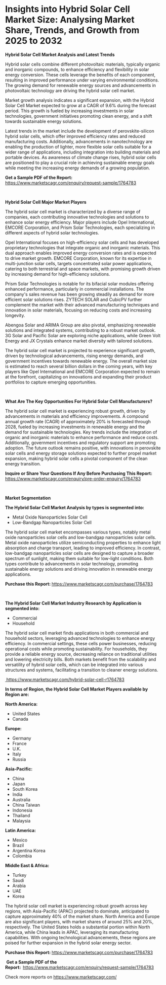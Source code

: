 <p><h1>Insights into Hybrid Solar Cell Market Size: Analysing Market Share, Trends, and Growth from 2025 to 2032</h1></p><p><strong>Hybrid Solar Cell Market Analysis and Latest Trends</strong></p>
<p><p>Hybrid solar cells combine different photovoltaic materials, typically organic and inorganic compounds, to enhance efficiency and flexibility in solar energy conversion. These cells leverage the benefits of each component, resulting in improved performance under varying environmental conditions. The growing demand for renewable energy sources and advancements in photovoltaic technology are driving the hybrid solar cell market.</p><p>Market growth analysis indicates a significant expansion, with the Hybrid Solar Cell Market expected to grow at a CAGR of 9.6% during the forecast period. This growth is fueled by increasing investments in solar technologies, government initiatives promoting clean energy, and a shift towards sustainable energy solutions. </p><p>Latest trends in the market include the development of perovskite-silicon hybrid solar cells, which offer improved efficiency rates and reduced manufacturing costs. Additionally, advancements in nanotechnology are enabling the production of lighter, more flexible solar cells suitable for a wider range of applications, including integration into building materials and portable devices. As awareness of climate change rises, hybrid solar cells are positioned to play a crucial role in achieving sustainable energy goals while meeting the increasing energy demands of a growing population.</p></p>
<p><strong>Get a Sample PDF of the Report:&nbsp;</strong> <a href="https://www.marketscagr.com/enquiry/request-sample/1764783?utm_campaign=2390&utm_medium=2&utm_source=Github&utm_content=ia&utm_term=13022025&utm_id=hybrid-solar-cell">https://www.marketscagr.com/enquiry/request-sample/1764783</a></p>
<p>&nbsp;</p>
<p><strong>Hybrid Solar Cell Major Market Players</strong></p>
<p><p>The hybrid solar cell market is characterized by a diverse range of companies, each contributing innovative technologies and solutions to enhance solar energy efficiency. Major players include Opel International, EMCORE Corporation, and Prism Solar Technologies, each specializing in different aspects of hybrid solar technologies.</p><p>Opel International focuses on high-efficiency solar cells and has developed proprietary technologies that integrate organic and inorganic materials. This dual approach enables improved energy conversion rates and is expected to drive market growth. EMCORE Corporation, known for its expertise in multi-junction solar cells, targets concentrated solar power applications, catering to both terrestrial and space markets, with promising growth driven by increasing demand for high-efficiency solutions.</p><p>Prism Solar Technologies is notable for its bifacial solar modules offering enhanced performance, particularly in commercial installations. The company's sales revenue has been growing steadily as demand for more efficient solar solutions rises. ZYTECH SOLAR and CubicPV further complement the market with their advanced manufacturing techniques and innovation in solar materials, focusing on reducing costs and increasing longevity.</p><p>Abengoa Solar and ARIMA Group are also pivotal, emphasizing renewable solutions and integrated systems, contributing to a robust market outlook. 3G Solar and Pacific Solar are exploring niche applications, while Green Volt Energy and JX Crystals enhance market diversity with tailored solutions.</p><p>The hybrid solar cell market is projected to experience significant growth, driven by technological advancements, rising energy demands, and government incentives towards renewable energy. The overall market size is estimated to reach several billion dollars in the coming years, with key players like Opel International and EMCORE Corporation expected to remain at the forefront, capitalizing on innovations and expanding their product portfolios to capture emerging opportunities.</p></p>
<p>&nbsp;</p>
<p><strong>What Are The Key Opportunities For Hybrid Solar Cell Manufacturers?</strong></p>
<p><p>The hybrid solar cell market is experiencing robust growth, driven by advancements in materials and efficiency improvements. A compound annual growth rate (CAGR) of approximately 20% is forecasted through 2028, fueled by increasing investments in renewable energy and the demand for sustainable technologies. Key trends include the integration of organic and inorganic materials to enhance performance and reduce costs. Additionally, government incentives and regulatory support are promoting adoption. The future outlook remains positive, with innovations in perovskite solar cells and energy storage solutions expected to further propel market expansion, making hybrid solar cells a pivotal component of the clean energy transition.</p></p>
<p><strong>Inquire or Share Your Questions If Any Before Purchasing This Report:</strong> <a href="https://www.marketscagr.com/enquiry/pre-order-enquiry/1764783?utm_campaign=2390&utm_medium=2&utm_source=Github&utm_content=ia&utm_term=13022025&utm_id=hybrid-solar-cell">https://www.marketscagr.com/enquiry/pre-order-enquiry/1764783</a></p>
<p>&nbsp;</p>
<p><strong>Market Segmentation</strong></p>
<p><strong>The Hybrid Solar Cell Market Analysis by types is segmented into:</strong></p>
<p><ul><li>Metal Oxide Nanoparticles Solar Cell</li><li>Low-Bandgap Nanoparticles Solar Cell</li></ul></p>
<p><p>The hybrid solar cell market encompasses various types, notably metal oxide nanoparticles solar cells and low-bandgap nanoparticles solar cells. Metal oxide nanoparticles utilize semiconducting properties to enhance light absorption and charge transport, leading to improved efficiency. In contrast, low-bandgap nanoparticles solar cells are designed to capture a broader spectrum of sunlight, making them suitable for low-light conditions. Both types contribute to advancements in solar technology, promoting sustainable energy solutions and driving innovation in renewable energy applications.</p></p>
<p><strong>Purchase this Report:&nbsp;</strong><a href="https://www.marketscagr.com/purchase/1764783?utm_campaign=2390&utm_medium=2&utm_source=Github&utm_content=ia&utm_term=13022025&utm_id=hybrid-solar-cell">https://www.marketscagr.com/purchase/1764783</a></p>
<p>&nbsp;</p>
<p><strong>The Hybrid Solar Cell Market Industry Research by Application is segmented into:</strong></p>
<p><ul><li>Commercial</li><li>Household</li></ul></p>
<p><p>The hybrid solar cell market finds applications in both commercial and household sectors, leveraging advanced technologies to enhance energy efficiency. In commercial settings, these cells power businesses, reducing operational costs while promoting sustainability. For households, they provide a reliable energy source, decreasing reliance on traditional utilities and lowering electricity bills. Both markets benefit from the scalability and versatility of hybrid solar cells, which can be integrated into various structures and systems, facilitating a transition to cleaner energy solutions.</p></p>
<p><a href="https://www.marketscagr.com/hybrid-solar-cell-r1764783?utm_campaign=2390&utm_medium=2&utm_source=Github&utm_content=ia&utm_term=13022025&utm_id=hybrid-solar-cell">&nbsp;https://www.marketscagr.com/hybrid-solar-cell-r1764783</a></p>
<p><strong>In terms of Region, the Hybrid Solar Cell Market Players available by Region are:</strong></p>
<p>
    <p> <strong> North America: </strong>
        <ul>
            <li>United States</li>
            <li>Canada</li>
        </ul>
        </p> 
    <p> <strong> Europe: </strong>
        <ul>
            <li>Germany</li>
            <li>France</li>
            <li>U.K.</li>
            <li>Italy</li>
            <li>Russia</li>
        </ul>
        </p> 
    <p> <strong> Asia-Pacific: </strong>
        <ul>
            <li>China</li>
            <li>Japan</li>
            <li>South Korea</li>
            <li>India</li>
            <li>Australia</li>
            <li>China Taiwan</li>
            <li>Indonesia</li>
            <li>Thailand</li>
            <li>Malaysia</li>
        </ul>
        </p> 
    <p> <strong> Latin America: </strong>
        <ul>
            <li>Mexico</li>
            <li>Brazil</li>
            <li>Argentina Korea</li>
            <li>Colombia</li>
        </ul>
        </p> 
    <p> <strong> Middle East & Africa: </strong>
        <ul>
            <li>Turkey</li>
            <li>Saudi</li>
            <li>Arabia</li>
            <li>UAE</li>
            <li>Korea</li>
        </ul>
    </p>
    </p>
<p><p>The hybrid solar cell market is experiencing robust growth across key regions, with Asia-Pacific (APAC) projected to dominate, anticipated to capture approximately 40% of the market share. North America and Europe are also significant players, with market shares of around 25% and 20%, respectively. The United States holds a substantial portion within North America, while China leads in APAC, leveraging its manufacturing capabilities. With ongoing technological advancements, these regions are poised for further expansion in the hybrid solar energy sector.</p></p>
<p><strong>Purchase this Report: </strong><a href="https://www.marketscagr.com/purchase/1764783?utm_campaign=2390&utm_medium=2&utm_source=Github&utm_content=ia&utm_term=13022025&utm_id=hybrid-solar-cell">https://www.marketscagr.com/purchase/1764783</a></p>
<p>&nbsp;<strong>Get a Sample PDF of the Report:&nbsp;&nbsp;</strong><a href="https://www.marketscagr.com/enquiry/request-sample/1764783?utm_campaign=2390&utm_medium=2&utm_source=Github&utm_content=ia&utm_term=13022025&utm_id=hybrid-solar-cell">https://www.marketscagr.com/enquiry/request-sample/1764783</a></p>
<p><strong></strong></p>
<p>Check more reports on <a href="https://www.marketscagr.com/?utm_campaign=2390&utm_medium=2&utm_source=Github&utm_content=ia&utm_term=13022025&utm_id=hybrid-solar-cell">https://www.marketscagr.com/</a></p>